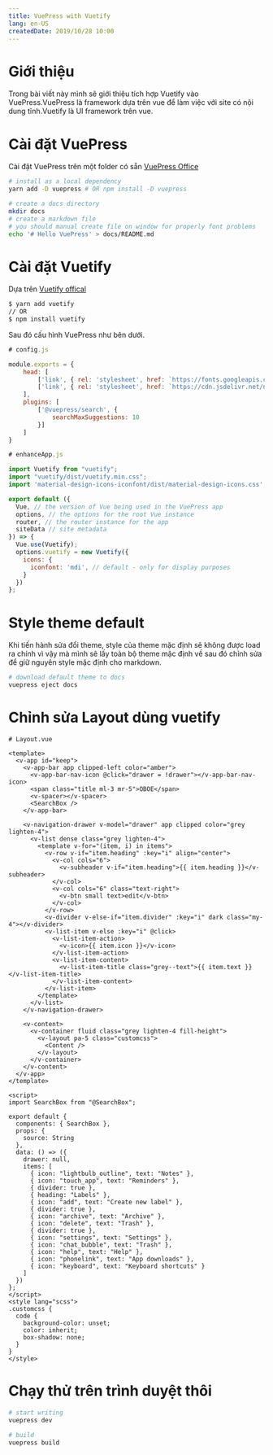 ```yaml
---
title: VuePress with Vuetify
lang: en-US
createdDate: 2019/10/28 10:00
---
```

# Giới thiệu

Trong bài viết này mình sẽ giới thiệu tích hợp Vuetify vào VuePress.VuePress là framework dựa trên vue để làm việc với site có nội dung tĩnh.Vuetify là UI framework trên vue.

# Cài đặt VuePress

Cài đặt VuePress trên một folder có sẵn [VuePress Office](https://vuepress.vuejs.org/guide/getting-started.html#inside-an-existing-project)

``` bash
# install as a local dependency
yarn add -D vuepress # OR npm install -D vuepress

# create a docs directory
mkdir docs
# create a markdown file
# you should manual create file on window for properly font problems
echo '# Hello VuePress' > docs/README.md
```

# Cài đặt Vuetify

Dựa trên [Vuetify offical](https://vuetifyjs.com/en/getting-started/quick-start#existing-applications)

``` bash
$ yarn add vuetify
// OR
$ npm install vuetify
```

Sau đó cấu hình VuePress như bên dưới.

``` js
# config.js

module.exports = {
    head: [
        ['link', { rel: 'stylesheet', href: `https://fonts.googleapis.com/css?family=Roboto:100,300,400,500,700,900` }],
        ['link', { rel: 'stylesheet', href: `https://cdn.jsdelivr.net/npm/@mdi/font@4.x/css/materialdesignicons.min.css` }]
    ],
    plugins: [
        ['@vuepress/search', {
            searchMaxSuggestions: 10
        }]
    ]
}
```

``` js
# enhanceApp.js

import Vuetify from "vuetify";
import "vuetify/dist/vuetify.min.css";
import 'material-design-icons-iconfont/dist/material-design-icons.css';

export default ({
  Vue, // the version of Vue being used in the VuePress app
  options, // the options for the root Vue instance
  router, // the router instance for the app
  siteData // site metadata
}) => {
  Vue.use(Vuetify);
  options.vuetify = new Vuetify({
    icons: {
      iconfont: 'mdi', // default - only for display purposes
    }
  })
};
```

# Style theme default

Khi tiến hành sửa đổi theme, style của theme mặc định sẽ không được load ra chính vì vậy mà mình sẽ lấy toàn bộ theme mặc định về sau đó chỉnh sửa để giữ nguyên style mặc định cho markdown.

``` bash
# download default theme to docs
vuepress eject docs
```

# Chỉnh sửa Layout dùng vuetify

``` vue
# Layout.vue

<template>
  <v-app id="keep">
    <v-app-bar app clipped-left color="amber">
      <v-app-bar-nav-icon @click="drawer = !drawer"></v-app-bar-nav-icon>
      <span class="title ml-3 mr-5">OBOE</span>
      <v-spacer></v-spacer>
      <SearchBox />
    </v-app-bar>

    <v-navigation-drawer v-model="drawer" app clipped color="grey lighten-4">
      <v-list dense class="grey lighten-4">
        <template v-for="(item, i) in items">
          <v-row v-if="item.heading" :key="i" align="center">
            <v-col cols="6">
              <v-subheader v-if="item.heading">{{ item.heading }}</v-subheader>
            </v-col>
            <v-col cols="6" class="text-right">
              <v-btn small text>edit</v-btn>
            </v-col>
          </v-row>
          <v-divider v-else-if="item.divider" :key="i" dark class="my-4"></v-divider>
          <v-list-item v-else :key="i" @click>
            <v-list-item-action>
              <v-icon>{{ item.icon }}</v-icon>
            </v-list-item-action>
            <v-list-item-content>
              <v-list-item-title class="grey--text">{{ item.text }}</v-list-item-title>
            </v-list-item-content>
          </v-list-item>
        </template>
      </v-list>
    </v-navigation-drawer>

    <v-content>
      <v-container fluid class="grey lighten-4 fill-height">
        <v-layout pa-5 class="customcss">
          <Content />
        </v-layout>
      </v-container>
    </v-content>
  </v-app>
</template>

<script>
import SearchBox from "@SearchBox";

export default {
  components: { SearchBox },
  props: {
    source: String
  },
  data: () => ({
    drawer: null,
    items: [
      { icon: "lightbulb_outline", text: "Notes" },
      { icon: "touch_app", text: "Reminders" },
      { divider: true },
      { heading: "Labels" },
      { icon: "add", text: "Create new label" },
      { divider: true },
      { icon: "archive", text: "Archive" },
      { icon: "delete", text: "Trash" },
      { divider: true },
      { icon: "settings", text: "Settings" },
      { icon: "chat_bubble", text: "Trash" },
      { icon: "help", text: "Help" },
      { icon: "phonelink", text: "App downloads" },
      { icon: "keyboard", text: "Keyboard shortcuts" }
    ]
  })
};
</script>
<style lang="scss">
.customcss {
  code {
    background-color: unset;
    color: inherit;
    box-shadow: none;
  }
}
</style>
```
# Chạy thử trên trình duyệt thôi
``` bash
# start writing
vuepress dev

# build
vuepress build
```